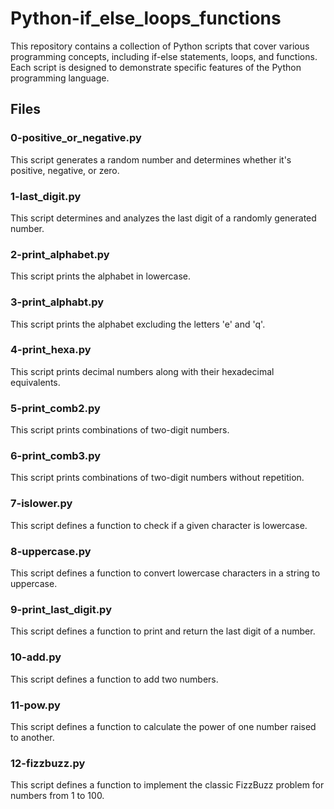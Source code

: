 # Python-if_else_loops_functions

This repository contains a collection of Python scripts that cover various programming concepts, including if-else statements, loops, and functions. Each script is designed to demonstrate specific features of the Python programming language.

## Files

### 0-positive_or_negative.py

This script generates a random number and determines whether it's positive, negative, or zero.

### 1-last_digit.py

This script determines and analyzes the last digit of a randomly generated number.

### 2-print_alphabet.py

This script prints the alphabet in lowercase.

### 3-print_alphabt.py

This script prints the alphabet excluding the letters 'e' and 'q'.

### 4-print_hexa.py

This script prints decimal numbers along with their hexadecimal equivalents.

### 5-print_comb2.py

This script prints combinations of two-digit numbers.

### 6-print_comb3.py

This script prints combinations of two-digit numbers without repetition.

### 7-islower.py

This script defines a function to check if a given character is lowercase.

### 8-uppercase.py

This script defines a function to convert lowercase characters in a string to uppercase.

### 9-print_last_digit.py

This script defines a function to print and return the last digit of a number.

### 10-add.py

This script defines a function to add two numbers.

### 11-pow.py

This script defines a function to calculate the power of one number raised to another.

### 12-fizzbuzz.py

This script defines a function to implement the classic FizzBuzz problem for numbers from 1 to 100.






